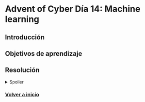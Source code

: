 # Advent of Cyber Día 14: Machine learning

## Introducción

## Objetivos de aprendizaje

## Resolución

<details>
<summary>Spoiler</summary>
<table>
  <thead>
    <tr>
      <th style="text-align:center">Información</th>
      <th style="text-align:center">Valor</th>
    </tr>
  </thead>
  <tbody>
    <tr>
      <td style="text-align:center">Flag</td>
      <td style="text-align:center"><code></code></td>
    </tr>
  </tbody>
</table>
</details>

### [Volver a inicio](../../README.md)
